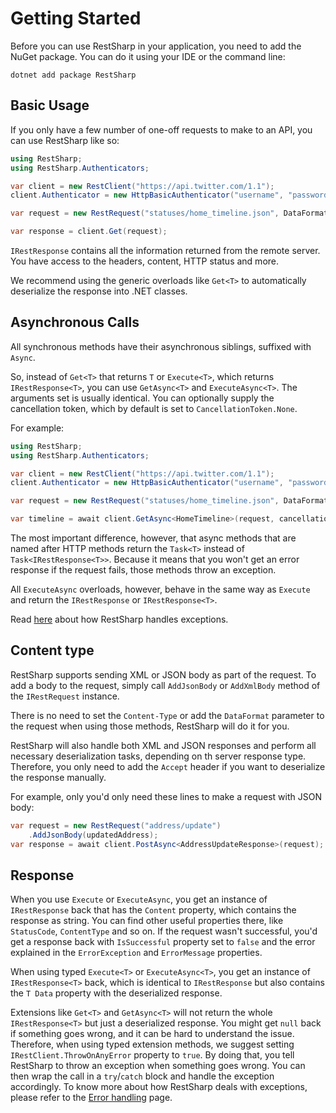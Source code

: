 # Getting Started

Before you can use RestSharp in your application, you need to add the NuGet package. You can do it using your IDE or the command line:

```
dotnet add package RestSharp
```

## Basic Usage

If you only have a few number of one-off requests to make to an API, you can use RestSharp like so:

```csharp
using RestSharp;
using RestSharp.Authenticators;

var client = new RestClient("https://api.twitter.com/1.1");
client.Authenticator = new HttpBasicAuthenticator("username", "password");

var request = new RestRequest("statuses/home_timeline.json", DataFormat.Json);

var response = client.Get(request);
```

`IRestResponse` contains all the information returned from the remote server. 
You have access to the headers, content, HTTP status and more. 

We recommend using the generic overloads like `Get<T>` to automatically deserialize the response into .NET classes. 

## Asynchronous Calls

All synchronous methods have their asynchronous siblings, suffixed with `Async`.

So, instead of `Get<T>` that returns `T` or `Execute<T>`, which returns `IRestResponse<T>`,
you can use `GetAsync<T>` and `ExecuteAsync<T>`. The arguments set is usually identical.
You can optionally supply the cancellation token, which by default is set to `CancellationToken.None`.

For example:

```csharp
using RestSharp;
using RestSharp.Authenticators;

var client = new RestClient("https://api.twitter.com/1.1");
client.Authenticator = new HttpBasicAuthenticator("username", "password");

var request = new RestRequest("statuses/home_timeline.json", DataFormat.Json);

var timeline = await client.GetAsync<HomeTimeline>(request, cancellationToken);
```

The most important difference, however, that async methods that are named after HTTP methods return the `Task<T>` instead of `Task<IRestResponse<T>>`. Because it means that you won't get an error response if the request fails, those methods
throw an exception.

All `ExecuteAsync` overloads, however, behave in the same way as `Execute` and return the `IRestResponse` or `IRestResponse<T>`.

Read [here](../usage/exceptions.md) about how RestSharp handles exceptions.

## Content type

RestSharp supports sending XML or JSON body as part of the request. To add a body to the request, simply call `AddJsonBody` or `AddXmlBody` method of the `IRestRequest` instance.

There is no need to set the `Content-Type` or add the `DataFormat` parameter to the request when using those methods, RestSharp will do it for you.

RestSharp will also handle both XML and JSON responses and perform all necessary deserialization tasks, depending on th server response type. Therefore, you only need to add the `Accept` header if you want to deserialize the response manually.

For example, only you'd only need these lines to make a request with JSON body:

```csharp
var request = new RestRequest("address/update")
    .AddJsonBody(updatedAddress);
var response = await client.PostAsync<AddressUpdateResponse>(request);
```

## Response

When you use `Execute` or `ExecuteAsync`, you get an instance of `IRestResponse` back that has the `Content` property, which contains the response as string. You can find other useful properties there, like `StatusCode`, `ContentType` and so on. If the request wasn't successful, you'd get a response back with `IsSuccessful` property set to `false` and the error explained in the `ErrorException` and `ErrorMessage` properties.

When using typed `Execute<T>` or `ExecuteAsync<T>`, you get an instance of `IRestResponse<T>` back, which is identical to `IRestResponse` but also contains the `T Data` property with the deserialized response.

Extensions like `Get<T>` and `GetAsync<T>` will not return the whole `IRestResponse<T>` but just a deserialized response. You might get `null` back if something goes wrong, and it can be hard to understand the issue. Therefore, when using typed extension methods, we suggest setting `IRestClient.ThrowOnAnyError` property to `true`. By doing that, you tell RestSharp to throw an exception when something goes wrong. You can then wrap the call in a `try`/`catch` block and handle the exception accordingly. To know more about how RestSharp deals with exceptions, please refer to the [Error handling](../usage/exceptions.md) page.
